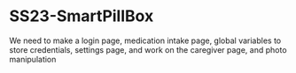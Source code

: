 # SS23-SmartPillBox

We need to make a login page, medication intake page, global variables to store credentials, settings page, and work on the caregiver page, and photo manipulation